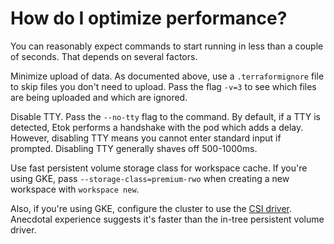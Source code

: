 # How do I optimize performance?

You can reasonably expect commands to start running in less than a couple of seconds. That depends on several factors.

Minimize upload of data. As documented above, use a `.terraformignore` file to skip files you don't need to upload. Pass the flag `-v=3` to see which files are being uploaded and which are ignored.

Disable TTY. Pass the `--no-tty` flag to the command. By default, if a TTY is detected, Etok performs a handshake with the pod which adds a delay. However, disabling TTY means you cannot enter standard input if prompted. Disabling TTY generally shaves off 500-1000ms.

Use fast persistent volume storage class for workspace cache. If you're using GKE, pass `--storage-class=premium-rwo` when creating a new workspace with `workspace new`.

Also, if you're using GKE, configure the cluster to use the [CSI driver](https://cloud.google.com/kubernetes-engine/docs/how-to/persistent-volumes/gce-pd-csi-driver). Anecdotal experience suggests it's faster than the in-tree persistent volume driver.
